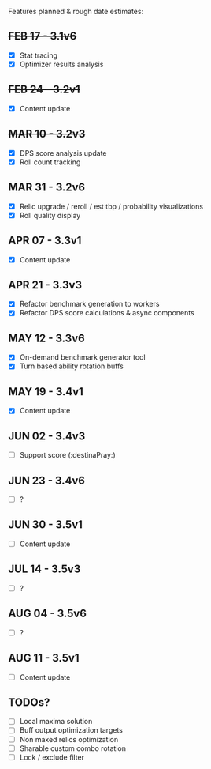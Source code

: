 Features planned & rough date estimates:

## ~~FEB 17 - 3.1v6~~

- [x] Stat tracing
- [x] Optimizer results analysis

## ~~FEB 24 - 3.2v1~~

- [x] Content update

## ~~MAR 10 - 3.2v3~~

- [x] DPS score analysis update
- [x] Roll count tracking

## MAR 31 - 3.2v6

- [x] Relic upgrade / reroll / est tbp / probability visualizations
- [x] Roll quality display

## APR 07 - 3.3v1

- [x] Content update

## APR 21 - 3.3v3

- [x] Refactor benchmark generation to workers
- [x] Refactor DPS score calculations & async components

## MAY 12 - 3.3v6

- [x] On-demand benchmark generator tool
- [x] Turn based ability rotation buffs

## MAY 19 - 3.4v1

- [x] Content update

## JUN 02 - 3.4v3

- [ ] Support score (:destinaPray:)

## JUN 23 - 3.4v6

- [ ] ?

## JUN 30 - 3.5v1

- [ ] Content update

## JUL 14 - 3.5v3

- [ ] ?

## AUG 04 - 3.5v6

- [ ] ?

## AUG 11 - 3.5v1

- [ ] Content update

## TODOs?

- [ ] Local maxima solution
- [ ] Buff output optimization targets
- [ ] Non maxed relics optimization
- [ ] Sharable custom combo rotation
- [ ] Lock / exclude filter
